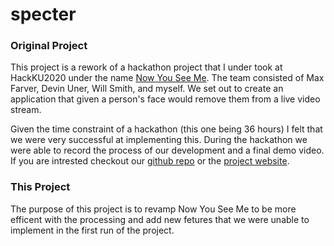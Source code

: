 # specter

### Original Project

This project is a rework of a hackathon project that I under took at HackKU2020 under the name [Now You See Me](https://github.com/Devin-Uner/Now_You_See_Me). 
The team consisted of Max Farver, Devin Uner, Will Smith, and myself. We set out to create an application that given a person's face would remove them from a live video stream. 

Given the time constraint of a hackathon (this one being 36 hours) I felt that we were very successful at implementing this. During the hackathon we were able to record the process of our development and a final demo video. If you are intrested checkout our [github repo](https://github.com/Devin-Uner/Now_You_See_Me) or the [project website](https://www.nowyouseeme.tech/).

### This Project

The purpose of this project is to revamp Now You See Me to be more efficent with the processing and add new fetures that we were unable to implement in the first run of the project. 